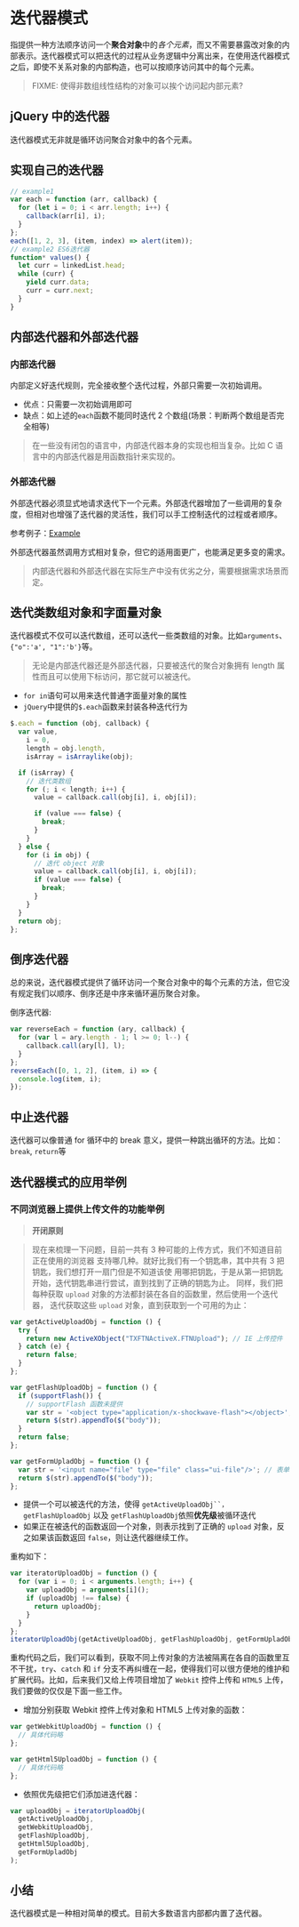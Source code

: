 # 迭代器模式

指提供一种方法顺序访问一个**聚合对象**中的*各个元素*，而又不需要暴露改对象的内部表示。迭代器模式可以把迭代的过程从业务逻辑中分离出来，在使用迭代器模式之后，即使不关系对象的内部构造，也可以按顺序访问其中的每个元素。

> FIXME: 使得非数组线性结构的对象可以挨个访问起内部元素?

## jQuery 中的迭代器

迭代器模式无非就是循环访问聚合对象中的各个元素。

## 实现自己的迭代器

```js
// example1
var each = function (arr, callback) {
  for (let i = 0; i < arr.length; i++) {
    callback(arr[i], i);
  }
};
each([1, 2, 3], (item, index) => alert(item));
// example2 ES6迭代器
function* values() {
  let curr = linkedList.head;
  while (curr) {
    yield curr.data;
    curr = curr.next;
  }
}
```

## 内部迭代器和外部迭代器

### 内部迭代器

内部定义好迭代规则，完全接收整个迭代过程，外部只需要一次初始调用。

- 优点：只需要一次初始调用即可
- 缺点：如上述的`each`函数不能同时迭代 2 个数组(场景：判断两个数组是否完全相等)

> 在一些没有闭包的语言中，内部迭代器本身的实现也相当复杂。比如 C 语言中的内部迭代器是用函数指针来实现的。

### 外部迭代器

外部迭代器必须显式地请求迭代下一个元素。外部迭代器增加了一些调用的复杂度，但相对也增强了迭代器的灵活性，我们可以手工控制迭代的过程或者顺序。

参考例子：[Example](./iterator.ts)

外部迭代器虽然调用方式相对复杂，但它的适用面更广，也能满足更多变的需求。

> 内部迭代器和外部迭代器在实际生产中没有优劣之分，需要根据需求场景而定。

## 迭代类数组对象和字面量对象

迭代器模式不仅可以迭代数组，还可以迭代一些类数组的对象。比如`arguments`、`{"o":'a', "1":'b'}`等。

> 无论是内部迭代器还是外部迭代器，只要被迭代的聚合对象拥有 length 属性而且可以使用下标访问，那它就可以被迭代。

- `for in`语句可以用来迭代普通字面量对象的属性
- `jQuery`中提供的`$.each`函数来封装各种迭代行为

```js
$.each = function (obj, callback) {
  var value,
    i = 0,
    length = obj.length,
    isArray = isArraylike(obj);

  if (isArray) {
    // 迭代类数组
    for (; i < length; i++) {
      value = callback.call(obj[i], i, obj[i]);

      if (value === false) {
        break;
      }
    }
  } else {
    for (i in obj) {
      // 迭代 object 对象
      value = callback.call(obj[i], i, obj[i]);
      if (value === false) {
        break;
      }
    }
  }
  return obj;
};
```

## 倒序迭代器

总的来说，迭代器模式提供了循环访问一个聚合对象中的每个元素的方法，但它没有规定我们以顺序、倒序还是中序来循环遍历聚合对象。

倒序迭代器:

```js
var reverseEach = function (ary, callback) {
  for (var l = ary.length - 1; l >= 0; l--) {
    callback.call(ary[l], l);
  }
};
reverseEach([0, 1, 2], (item, i) => {
  console.log(item, i);
});
```

## 中止迭代器

迭代器可以像普通 for 循环中的 break 意义，提供一种跳出循环的方法。比如：`break`, `return`等

## 迭代器模式的应用举例

### 不同浏览器上提供上传文件的功能举例

> **开闭原则**

> 现在来梳理一下问题，目前一共有 3 种可能的上传方式，我们不知道目前正在使用的浏览器
> 支持哪几种。就好比我们有一个钥匙串，其中共有 3 把钥匙，我们想打开一扇门但是不知道该使
> 用哪把钥匙，于是从第一把钥匙开始，迭代钥匙串进行尝试，直到找到了正确的钥匙为止。
> 同样，我们把每种获取 `upload` 对象的方法都封装在各自的函数里，然后使用一个迭代器，
> 迭代获取这些 `upload` 对象，直到获取到一个可用的为止：

```js
var getActiveUploadObj = function () {
  try {
    return new ActiveXObject("TXFTNActiveX.FTNUpload"); // IE 上传控件
  } catch (e) {
    return false;
  }
};

var getFlashUploadObj = function () {
  if (supportFlash()) {
    // supportFlash 函数未提供
    var str = '<object type="application/x-shockwave-flash"></object>';
    return $(str).appendTo($("body"));
  }
  return false;
};

var getFormUpladObj = function () {
  var str = '<input name="file" type="file" class="ui-file"/>'; // 表单上传
  return $(str).appendTo($("body"));
};
```

- 提供一个可以被迭代的方法，使得 ` getActiveUploadObj``，getFlashUploadObj ` 以及 `getFlashUploadObj`依照**优先级**被循环迭代
- 如果正在被迭代的函数返回一个对象，则表示找到了正确的 `upload` 对象，反之如果该函数返回 `false`，则让迭代器继续工作。

重构如下：

```js
var iteratorUploadObj = function () {
  for (var i = 0; i < arguments.length; i++) {
    var uploadObj = arguments[i]();
    if (uploadObj !== false) {
      return uploadObj;
    }
  }
};
iteratorUploadObj(getActiveUploadObj, getFlashUploadObj, getFormUpladObj);
```

重构代码之后，我们可以看到，获取不同上传对象的方法被隔离在各自的函数里互不干扰，`try`、`catch` 和 `if` 分支不再纠缠在一起，使得我们可以很方便地的维护和扩展代码。比如，后来我们又给上传项目增加了 `Webkit` 控件上传和 `HTML5` 上传，我们要做的仅仅是下面一些工作。

- 增加分别获取 Webkit 控件上传对象和 HTML5 上传对象的函数：

```js
var getWebkitUploadObj = function () {
  // 具体代码略
};

var getHtml5UploadObj = function () {
  // 具体代码略
};
```

- 依照优先级把它们添加进迭代器：

```js
var uploadObj = iteratorUploadObj(
  getActiveUploadObj,
  getWebkitUploadObj,
  getFlashUploadObj,
  getHtml5UploadObj,
  getFormUpladObj
);
```

## 小结

迭代器模式是一种相对简单的模式。目前大多数语言内部都内置了迭代器。
